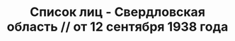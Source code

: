 ---
title: Список лиц - Свердловская область // от 12 сентября 1938 года
description: РГАСПИ, ф.17, т.10, оп.171, дело 418, лист 173
images:
- /disk/pictures/v10/17-171-418-173.jpg
- /disk/pictures/v10/17-171-418-174.jpg
- /disk/pictures/v10/17-171-418-175.jpg
- /disk/pictures/v10/17-171-418-176.jpg
- /disk/pictures/v10/17-171-418-177.jpg
---